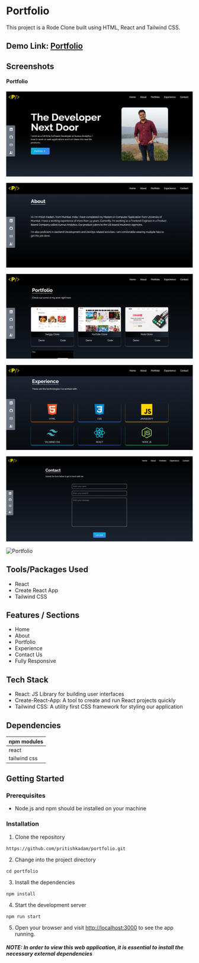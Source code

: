 # Portfolio

This project is a Rode Clone built using HTML, React and Tailwind CSS.

## Demo Link: [Portfolio](https://pritishkadam.netlify.app/)

## Screenshots

#### Portfolio

![Portfolio](/Portfolio_1.png "Portfolio")

![Portfolio](/Portfolio_2.png "Portfolio")

![Portfolio](/Portfolio_3.png "Portfolio")

![Portfolio](/Portfolio_4.png "Portfolio")

![Portfolio](/Portfolio_5.png "Portfolio")

![Portfolio](/Portfolio_6.png "Portfolio")

## Tools/Packages Used

- React
- Create React App
- Tailwind CSS

## Features / Sections

- Home
- About
- Portfolio
- Experience
- Contact Us
- Fully Responsive

## Tech Stack

- React: JS Library for building user interfaces
- Create-React-App: A tool to create and run React projects quickly
- Tailwind CSS: A utility first CSS framework for styling our application

## Dependencies
| npm modules      |
| ---------------- |
| react            |
| tailwind css |

## Getting Started

### Prerequisites

- Node.js and npm should be installed on your machine

### Installation

1. Clone the repository

```
https://github.com/pritishkadam/portfolio.git
```

2. Change into the project directory

```
cd portfolio
```

3. Install the dependencies

```
npm install
```

4. Start the development server

```
npm run start
```

5. Open your browser and visit [http://localhost:3000](http://localhost:3000) to see the app running.

##### NOTE: In order to view this web application, it is essential to install the necessary external dependencies
